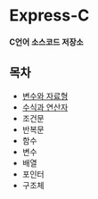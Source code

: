 # Express-C
#### C언어 소스코드 저장소

## 목차

* [변수와 자료형](https://github.com/BangYunseo/TIL/blob/main/C/ch1_DataType.md)
* [수식과 연산자](https://github.com/BangYunseo/TIL/blob/main/C/ch2_ExpressionAndOperator.md)
* 조건문
* 반복문
* 함수
* 변수
* 배열
* 포인터
* 구조체
